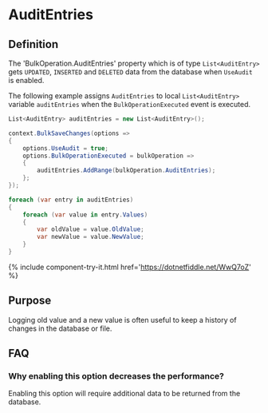 # AuditEntries

## Definition

The 'BulkOperation.AuditEntries' property which is of type `List<AuditEntry>` gets `UPDATED`, `INSERTED` and `DELETED` data from the database when `UseAudit` is enabled.

The following example assigns `AuditEntries` to local `List<AuditEntry>` variable `auditEntries` when the `BulkOperationExecuted` event is executed. 


```csharp
List<AuditEntry> auditEntries = new List<AuditEntry>();

context.BulkSaveChanges(options =>
{
    options.UseAudit = true;
    options.BulkOperationExecuted = bulkOperation => 
    {
        auditEntries.AddRange(bulkOperation.AuditEntries);
    };
});

foreach (var entry in auditEntries)
{
    foreach (var value in entry.Values)
    {
        var oldValue = value.OldValue;
        var newValue = value.NewValue;
    }
}
```
{% include component-try-it.html href='https://dotnetfiddle.net/WwQ7oZ' %}

## Purpose
Logging old value and a new value is often useful to keep a history of changes in the database or file.

## FAQ

### Why enabling this option decreases the performance?
Enabling this option will require additional data to be returned from the database.
